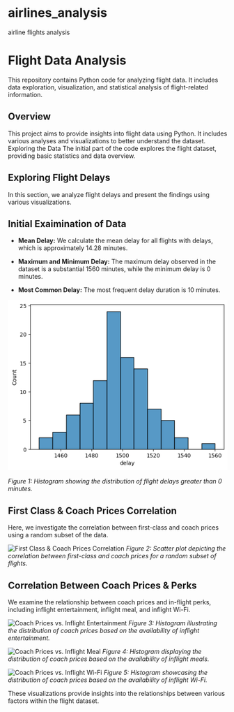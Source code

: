 # airlines_analysis
airline flights analysis
# Flight Data Analysis

This repository contains Python code for analyzing flight data. It includes data exploration, visualization, and statistical analysis of flight-related information.

## Overview

This project aims to provide insights into flight data using Python. It includes various analyses and visualizations to better understand the dataset.
Exploring the Data
The initial part of the code explores the flight dataset, providing basic statistics and data overview.

## Exploring Flight Delays

In this section, we analyze flight delays and present the findings using various visualizations.
## Initial Exaimination of Data

- **Mean Delay:** We calculate the mean delay for all flights with delays, which is approximately 14.28 minutes.

- **Maximum and Minimum Delay:** The maximum delay observed in the dataset is a substantial 1560 minutes, while the minimum delay is 0 minutes.

- **Most Common Delay:** The most frequent delay duration is 10 minutes.

![Flight Delay Histogram](https://github.com/Max-MGv/airlines_analysis/blob/main/delays.png)


*Figure 1: Histogram showing the distribution of flight delays greater than 0 minutes.*

## First Class & Coach Prices Correlation

Here, we investigate the correlation between first-class and coach prices using a random subset of the data.

![First Class & Coach Prices Correlation](path/to/firstclass_coach_prices_correlation.png)
*Figure 2: Scatter plot depicting the correlation between first-class and coach prices for a random subset of flights.*

## Correlation Between Coach Prices & Perks

We examine the relationship between coach prices and in-flight perks, including inflight entertainment, inflight meal, and inflight Wi-Fi.

![Coach Prices vs. Inflight Entertainment](path/to/coach_prices_inflight_entertainment.png)
*Figure 3: Histogram illustrating the distribution of coach prices based on the availability of inflight entertainment.*

![Coach Prices vs. Inflight Meal](path/to/coach_prices_inflight_meal.png)
*Figure 4: Histogram displaying the distribution of coach prices based on the availability of inflight meals.*

![Coach Prices vs. Inflight Wi-Fi](path/to/coach_prices_inflight_wifi.png)
*Figure 5: Histogram showcasing the distribution of coach prices based on the availability of inflight Wi-Fi.*

These visualizations provide insights into the relationships between various factors within the flight dataset.
